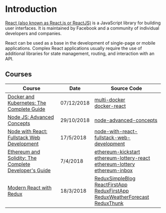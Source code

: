 # Introduction
[React (also known as React.js or ReactJS)](https://en.wikipedia.org/wiki/React_(JavaScript_library)) is a JavaScript library for building user interfaces. It is maintained by Facebook and a community of individual developers and companies.

React can be used as a base in the development of single-page or mobile applications. Complex React applications usually require the use of additional libraries for state management, routing, and interaction with an API.

## Courses
| Course                                                                                                                                         | Date               | Source Code                                                                                         |
| ----------------------------------------------------------------------------------------------------------------------------------------------- | ------------------- | --------------------------------------------------------------------------------------------------- |
| [Docker and Kubernetes: The Complete Guide](/other/docker-multi-docker.md)| 07/12/2018 | [multi-docker](https://github.com/peelmicro/multi-docker) <br> [docker-react](https://github.com/peelmicro/docker-react)                                         |
| [Node JS: Advanced Concepts](/backend/nodejs-advanced-node-for-developers.md)| 29/10/2018 | [node-advanced-concepts](https://github.com/peelmicro/node-advanced-concepts) |
| [Node with React: Fullstack Web Development](/backend/nodejs-node-with-react-fullstack-web-development.md)| 17/5/2018 | [node-with-react-fullstack-web-development](https://github.com/peelmicro/node-with-react-fullstack-web-development)         |
| [Ethereum and Solidity: The Complete Developer's Guide](/other/blockchain-ethereum-kickstart.md)| 7/4/2018 | [ethereum-kickstart](https://github.com/peelmicro/ethereum-kickstart)<br>[ethereum-lottery-react](https://github.com/peelmicro/ethereum-lottery-react)<br>[ethereum-lottery](https://github.com/peelmicro/ethereum-lottery)<br>[ethereum-inbox](https://github.com/peelmicro/ethereum-inbox)|
| [Modern React with Redux](/frontend/react-react-redux.md)| 18/3/2018 | [ReduxSimpleBlog](https://github.com/peelmicro/ReduxSimpleBlog)<br>[ReactFirstApp](https://github.com/peelmicro/ReactFirstApp)<br>[ReduxFirstApp](https://github.com/peelmicro/ReduxFirstApp)<br>[ReduxWeatherForecast](https://github.com/peelmicro/ReduxWeatherForecast)<br>[ReduxThunk](https://github.com/peelmicro/ReduxThunk)|
